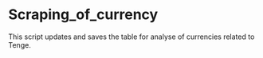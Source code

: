 # Scraping_of_currency
This script updates and saves the table for analyse of currencies related to Tenge.
